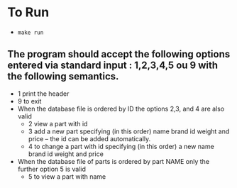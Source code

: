 # To Run 
- ```make run```
## The program should accept the following options entered via standard input : 1,2,3,4,5 ou 9 with the following semantics.  
- 1 print the header
- 9 to exit
- When the database file is ordered by ID the options 2,3, and 4 are also valid
  - 2 view a part with id
  - 3 add a new part specifying (in this order) name brand id weight and price – the id can be added automatically.
  - 4 to change a part with id specifying (in this order) a new name brand id weight and price
- When the database file of parts is ordered by part NAME only the further option 5 is valid
  - 5 to view a part with name

